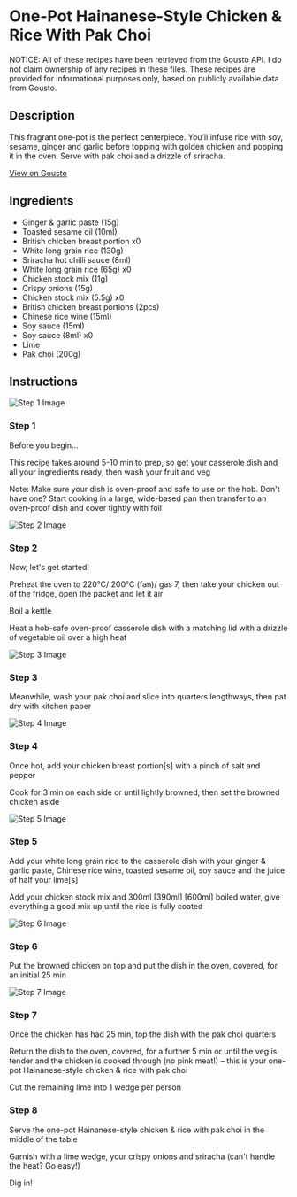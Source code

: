 # One-Pot Hainanese-Style Chicken & Rice With Pak Choi

NOTICE: All of these recipes have been retrieved from the Gousto API. I do not claim ownership of any recipes in these files. These recipes are provided for informational purposes only, based on publicly available data from Gousto.

## Description

This fragrant one-pot is the perfect centerpiece. You’ll infuse rice with soy, sesame, ginger and garlic before topping with golden chicken and popping it in the oven. Serve with pak choi and a drizzle of sriracha.

[View on Gousto](https://www.gousto.co.uk/recipes/cookbook/one-pot-hainanese-inspired-chicken-rice-with-pak-choi)

## Ingredients

- Ginger & garlic paste (15g)
- Toasted sesame oil (10ml)
- British chicken breast portion x0
- White long grain rice (130g)
- Sriracha hot chilli sauce (8ml)
- White long grain rice (65g) x0
- Chicken stock mix (11g)
- Crispy onions (15g)
- Chicken stock mix (5.5g) x0
- British chicken breast portions (2pcs)
- Chinese rice wine (15ml)
- Soy sauce (15ml)
- Soy sauce (8ml) x0
- Lime
- Pak choi (200g)

## Instructions

![Step 1 Image](https://production-media.gousto.co.uk/cms/recipe-step-image/Admin10mm-Step-1-3-1715088557644-x200.jpg)

### Step 1

Before you begin...

This recipe takes around 5-10 min to prep, so get your casserole dish and all your ingredients ready, then wash your fruit and veg

Note: Make sure your dish is oven-proof and safe to use on the hob. Don't have one? Start cooking in a large, wide-based pan then transfer to an oven-proof dish and cover tightly with foil

![Step 2 Image](https://production-media.gousto.co.uk/cms/recipe-step-image/Step-2-1696842208495-x200.jpg)

### Step 2

Now, let's get started!

Preheat the oven to 220°C/ 200°C (fan)/ gas 7, then take your chicken out of the fridge, open the packet and let it air

Boil a kettle

Heat a hob-safe oven-proof casserole dish with a matching lid with a drizzle of vegetable oil over a high heat

![Step 3 Image](https://production-media.gousto.co.uk/cms/recipe-step-image/Step-3-1696842213673-x200.jpg)

### Step 3

Meanwhile, wash your pak choi and slice into quarters lengthways, then pat dry with kitchen paper

![Step 4 Image](https://production-media.gousto.co.uk/cms/recipe-step-image/Step-4-1696842218333-x200.jpg)

### Step 4

Once hot, add your chicken breast portion[s] with a pinch of salt and pepper

Cook for 3 min on each side or until lightly browned, then set the browned chicken aside

![Step 5 Image](https://production-media.gousto.co.uk/cms/recipe-step-image/Step-5-1696842224867-x200.jpg)

### Step 5

Add your white long grain rice to the casserole dish with your ginger & garlic paste, Chinese rice wine, toasted sesame oil, soy sauce and the juice of half your lime[s]

Add your chicken stock mix and 300ml <span class="text-purple">[390ml]</span> <span class="text-danger">[600ml]</span> boiled water, give everything a good mix up until the rice is fully coated

![Step 6 Image](https://production-media.gousto.co.uk/cms/recipe-step-image/step-6-1696843889909-x200.jpg)

### Step 6

Put the browned chicken on top and put the dish in the oven, covered, for an initial 25 min

![Step 7 Image](https://production-media.gousto.co.uk/cms/recipe-step-image/step-7-1696843894030-x200.jpg)

### Step 7

Once the chicken has had 25 min, top the dish with the pak choi quarters

Return the dish to the oven, covered, for a further 5 min or until the veg is tender and the chicken is cooked through (no pink meat!) – this is your one-pot Hainanese-style chicken & rice with pak choi

Cut the remaining lime into 1 wedge per person

### Step 8

Serve the one-pot Hainanese-style chicken & rice with pak choi in the middle of the table

Garnish with a lime wedge, your crispy onions and sriracha (can't handle the heat? Go easy!)

Dig in!

